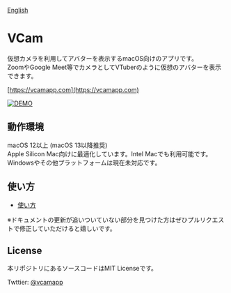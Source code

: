 [English](README.md)

# VCam
仮想カメラを利用してアバターを表示するmacOS向けのアプリです。  
ZoomやGoogle Meet等でカメラとしてVTuberのように仮想のアバターを表示できます。

[https://vcamapp.com](https://vcamapp.com)

[![DEMO](https://github-production-user-asset-6210df.s3.amazonaws.com/8188636/261830133-3486c19a-0625-4a4b-a008-d60c9a3ff52f.png)](https://www.youtube.com/watch?v=5gm7-L174zc)


## 動作環境
macOS 12以上 (macOS 13以降推奨)  
Apple Silicon Mac向けに最適化しています。Intel Macでも利用可能です。  
Windowsやその他プラットフォームは現在未対応です。

## 使い方
- [使い方](https://docs.vcamapp.com)

※ドキュメントの更新が追いついていない部分を見つけた方はぜひプルリクエストで修正していただけると嬉しいです。

## License
本リポジトリにあるソースコードはMIT Licenseです。

Twttier: [@vcamapp](https://twitter.com/vcamapp)
